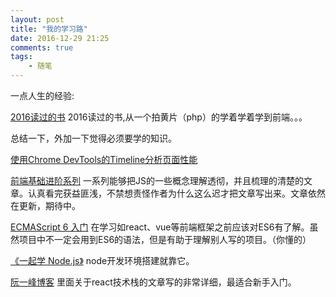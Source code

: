 ```yaml
---
layout: post
title: "我的学习路"
date: 2016-12-29 21:25
comments: true
tags: 
    - 随笔
---
```

一点人生的经验:

[2016读过的书](/assets/image/mybook.jpg)
2016读过的书,从一个拍黄片（php）的学着学着学到前端。。。

总结一下，外加一下觉得必须要学的知识。

[使用Chrome DevTools的Timeline分析页面性能](http://horve.github.io/2015/10/26/timeline/)

[前端基础进阶系列](http://www.jianshu.com/p/cd3fee40ef59)
一系列能够把JS的一些概念理解透彻，并且梳理的清楚的文章。认真看完获益匪浅，不禁想责怪作者为什么这么迟才把文章写出来。文章依然在更新，期待中。
<!-- more -->
[ECMAScript 6 入门](http://es6.ruanyifeng.com/)
在学习如react、vue等前端框架之前应该对ES6有了解。虽然项目中不一定会用到ES6的语法，但是有助于理解别人写的项目。（你懂的）

[《一起学 Node.js》](https://cnodejs.org/topic/581b0c4ebb9452c9052e7acb)
node开发环境搭建就靠它。

[阮一峰博客](http://www.ruanyifeng.com/blog/)
里面关于react技术栈的文章写的非常详细，最适合新手入门。

